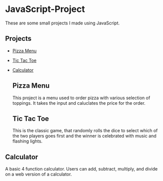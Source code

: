 # JavaScript-Project
 These are some small projects I made using JavaScript.

 ## Projects
 - [Pizza Menu](https://github.com/Jose-Hernandez-Jr/JavaScript-Project/tree/main/Pizza_Project)
 - [Tic Tac Toe]()
 - [Calculator](https://github.com/Jose-Hernandez-Jr/JavaScript-Project/blob/main/calculator.html)

   ## Pizza Menu
   This project is a menu used to order pizza with various selection of toppings. It takes the input and caluclates the price for the order.

   ## Tic Tac Toe
   This is the classic game, that randomly rolls the dice to select which of the two players goes first and the winner is celebrated with music and flashing lights.

## Calculator
A basic 4 function calculator. Users can add, subtract, multiply, and divide on a web version of a calculator.

   
